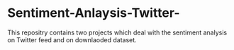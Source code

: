 # Sentiment-Anlaysis-Twitter-
This repositry contains two projects which deal with the sentiment analysis on Twitter feed and on downlaoded dataset.
